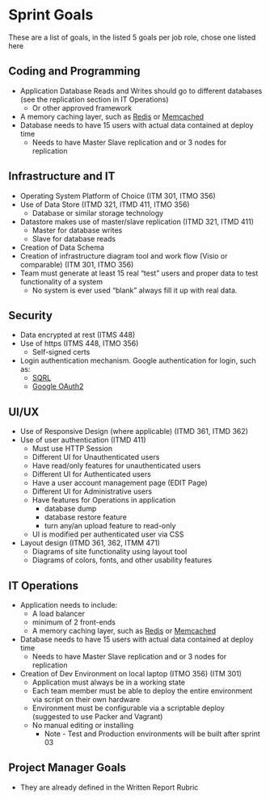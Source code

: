 # Sprint Goals

These are a list of goals, in the listed 5 goals per job role, chose one listed here

## Coding and Programming

- Application Database Reads and Writes should go to different databases (see the replication section in IT Operations)
  - Or other approved framework
- A memory caching layer, such as [Redis](https://redis.io/ "Redis caching page") or [Memcached](https://www.memcached.org/ "Memcached main website")
- Database needs to have 15 users with actual data contained at deploy time
  - Needs to have Master Slave replication and or 3 nodes for replication

## Infrastructure and IT

- Operating System Platform of Choice (ITM 301, ITMO 356)
- Use of Data Store (ITMD 321, ITMD 411, ITMO 356)
  - Database or similar storage technology
- Datastore makes use of master/slave replication (ITMD 321, ITMD 411)
  - Master for database writes
  - Slave for database reads
- Creation of Data Schema
- Creation of infrastructure diagram tool and work flow (Visio or comparable) (ITM 301, ITMO 356)
- Team must generate at least 15 real “test” users and proper data to test functionality of a system
  - No system is ever used “blank” always fill it up with real data.

## Security

- Data encrypted at rest (ITMS 448)
- Use of https (ITMS 448, ITMO 356)
  - Self-signed certs
- Login authentication mechanism. Google authentication for login, such as:
  - [SQRL](https://www.grc.com/sqrl/sqrl.htm "SQRL introduction page")
  - [Google OAuth2](https://developers.google.com/identity/protocols/OAuth2 "Google OAuth2 authentication")

## UI/UX

- Use of Responsive Design (where applicable) (ITMD 361, ITMD 362)
- Use of user authentication (ITMD 411)
  - Must use HTTP Session
  - Different UI for Unauthenticated users
  - Have read/only features for unauthenticated users
  - Different UI for Authenticated users
  - Have a user account management page (EDIT Page)
  - Different UI for Administrative users
  - Have features for Operations in application
    - database dump
    - database restore feature
    - turn any/an upload feature to read-only
  - UI is modified per authenticated user via CSS
- Layout design (ITMD 361, 362, ITMM 471)
  - Diagrams of site functionality using layout tool
  - Diagrams of colors, fonts, and other usability features

## IT Operations

- Application needs to include:
  - A load balancer
  - minimum of 2 front-ends
  - A memory caching layer, such as [Redis](https://redis.io/ "Redis caching page") or [Memcached](https://www.memcached.org/ "Memcached main website")
- Database needs to have 15 users with actual data contained at deploy time
  - Needs to have Master Slave replication and or 3 nodes for replication
- Creation of Dev Environment on local laptop (ITMO 356) (ITM 301)
  - Application must always be in a working state
  - Each team member must be able to deploy the entire environment via script on their own hardware
  - Environment must be configurable via a scriptable deploy (suggested to use Packer and Vagrant)
  - No manual editing or installing
    - Note - Test and Production environments will be built after sprint 03

## Project Manager Goals

- They are already defined in the Written Report Rubric

